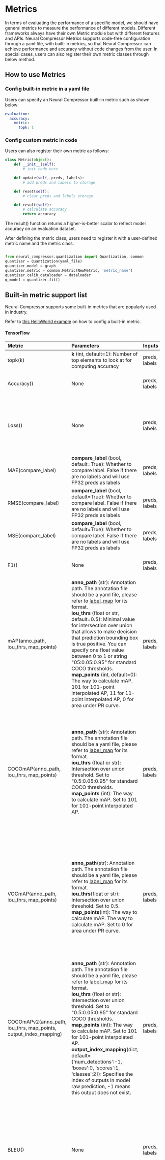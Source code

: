 Metrics
=======

In terms of evaluating the performance of a specific model, we should have general metrics to measure the performance of different models. Different frameworks always have their own Metric module but with different features and APIs. Neural Compressor Metrics supports code-free configuration through a yaml file, with built-in metrics, so that Neural Compressor can achieve performance and accuracy without code changes from the user. In special cases, users can also register their own metric classes through below method.

## How to use Metrics

### Config built-in metric in a yaml file

Users can specify an Neural Compressor built-in metric such as shown below:

```yaml
evaluation:
  accuracy:
    metric:
      topk: 1
```


### Config custom metric in code

Users can also register their own metric as follows:

```python
class Metric(object):
    def __init__(self):
        # init code here

    def update(self, preds, labels):
        # add preds and labels to storage

    def reset(self):
        # clear preds and labels storage

    def result(self):
        # calculate accuracy
        return accuracy

```

The result() function returns a higher-is-better scalar to reflect model accuracy on an evaluation dataset.

After defining the metric class, users need to register it with a user-defined metric name and the metric class:

```python

from neural_compressor.quantization import Quantization, common
quantizer = Quantization(yaml_file)
quantizer.model = graph
quantizer.metric = common.Metric(NewMetric, 'metric_name')
quantizer.calib_dataloader = dataloader
q_model = quantizer.fit()

```

## Built-in metric support list

Neural Compressor supports some built-in metrics that are popularly used in industry. 

Refer to [this HelloWorld example](/examples/helloworld/tf_example1) on how to config a built-in metric.

#### TensorFlow

| Metric                | Parameters        | Inputs          | Comments | Usage(In yaml file) |
| :------               | :------           | :------         | :------ | :------ |
| topk(k)               | **k** (int, default=1): Number of top elements to look at for computing accuracy | preds, labels   | Computes top k predictions accuracy. | metric: <br> &ensp;&ensp; topk: <br> &ensp;&ensp;&ensp;&ensp; k: 1 |
| Accuracy()            | None              | preds, labels   | Computes accuracy classification score. | metric: <br> &ensp;&ensp; Accuracy: {} |
| Loss()                | None              | preds, labels   | A dummy metric for directly printing loss, it calculates the average of predictions. <br> Please refer to [MXNet docs](https://mxnet.apache.org/versions/1.7.0/api/python/docs/_modules/mxnet/metric.html#Loss) for details. | metric: <br> &ensp;&ensp; Loss: {} |
| MAE(compare_label)    | **compare_label** (bool, default=True): Whether to compare label. False if there are no labels and will use FP32 preds as labels | preds, labels   | Computes Mean Absolute Error (MAE) loss. | metric: <br> &ensp;&ensp; MAE: {} |
| RMSE(compare_label)   | **compare_label** (bool, default=True): Whether to compare label. False if there are no labels and will use FP32 preds as labels | preds, labels   | Computes Root Mean Square Error (RMSE) loss. | metric: <br> &ensp;&ensp; RMSE: {} |
| MSE(compare_label)    | **compare_label** (bool, default=True): Whether to compare label. False if there are no labels and will use FP32 preds as labels | preds, labels   | Computes Mean Squared Error (MSE) loss. | metric: <br> &ensp;&ensp; MSE: {} |
| F1()                  | None              | preds, labels   | Computes the F1 score of a binary classification problem. | metric: <br> &ensp;&ensp; F1: {} |
| mAP(anno_path, iou_thrs, map_points)    | **anno_path** (str): Annotation path. The annotation file should be a yaml file, please refer to [label_map](../examples/tensorflow/object_detection/label_map.yaml) for its format. <br> **iou_thrs** (float or str, default=0.5): Minimal value for intersection over union that allows to make decision that prediction bounding box is true positive. You can specify one float value between 0 to 1 or string "05:0.05:0.95" for standard COCO thresholds.<br> **map_points** (int, default=0): The way to calculate mAP. 101 for 101-point interpolated AP, 11 for 11-point interpolated AP, 0 for area under PR curve. | preds, labels  | preds is a tuple which supports 2 length: 3 and 4. <br> If its length is 3, it should contain boxes, scores, classes in turn. <br> If its length is 4, it should contain target_boxes_num, boxes, scores, classes in turn <br> labels is a tuple which contains bbox, str_label, int_label, image_id inturn <br> the length of one of str_label and int_label can be 0 | metric: <br> &ensp;&ensp; mAP: <br> &ensp;&ensp;&ensp;&ensp; anno_path: /path/to/annotation <br> &ensp;&ensp;&ensp;&ensp; iou_thrs: 0.5 <br> &ensp;&ensp;&ensp;&ensp; map_points: 0 <br><br> If anno_path is not set, metric will use official coco label id |
| COCOmAP(anno_path, iou_thrs, map_points)    | **anno_path** (str): Annotation path. The annotation file should be a yaml file, please refer to [label_map](../examples/tensorflow/object_detection/label_map.yaml) for its format. <br> **iou_thrs** (float or str): Intersection over union threshold. Set to "0.5:0.05:0.95" for standard COCO thresholds.<br> **map_points** (int): The way to calculate mAP. Set to 101 for 101-point interpolated AP. | preds, labels  | preds is a tuple which supports 2 length: 3 and 4. <br> If its length is 3, it should contain boxes, scores, classes in turn. <br> If its length is 4, it should contain target_boxes_num, boxes, scores, classes in turn <br> labels is a tuple which contains bbox, str_label, int_label, image_id inturn <br> the length of one of str_label and int_label can be 0 | metric: <br> &ensp;&ensp; COCOmAP: <br> &ensp;&ensp;&ensp;&ensp; anno_path: /path/to/annotation <br><br> If anno_path is not set, metric will use official coco label id |
| VOCmAP(anno_path, iou_thrs, map_points)    | **anno_path**(str): Annotation path. The annotation file should be a yaml file, please refer to [label_map](../examples/tensorflow/object_detection/label_map.yaml) for its format. <br> **iou_thrs**(float or str): Intersection over union threshold. Set to 0.5.<br> **map_points**(int): The way to calculate mAP. The way to calculate mAP. Set to 0 for area under PR curve. | preds, labels  | preds is a tuple which supports 2 length: 3 and 4. <br> If its length is 3, it should contain boxes, scores, classes in turn. <br> If its length is 4, it should contain target_boxes_num, boxes, scores, classes in turn <br> labels is a tuple which contains bbox, str_label, int_label, image_id inturn <br> the length of one of str_label and int_label can be 0 | metric: <br> &ensp;&ensp; VOCmAP: <br> &ensp;&ensp;&ensp;&ensp; anno_path: /path/to/annotation <br><br> If anno_path is not set, metric will use official coco label id |
| COCOmAPv2(anno_path, iou_thrs, map_points, output_index_mapping)    | **anno_path** (str): Annotation path. The annotation file should be a yaml file, please refer to [label_map](../examples/tensorflow/object_detection/label_map.yaml) for its format. <br>**iou_thrs** (float or str): Intersection over union threshold. Set to "0.5:0.05:0.95" for standard COCO thresholds.<br> **map_points** (int): The way to calculate mAP. Set to 101 for 101-point interpolated AP. <br> **output_index_mapping**(dict, default={'num_detections':-1, 'boxes':0, 'scores':1, 'classes':2}): Specifies the index of outputs in model raw prediction, -1 means this output does not exist. | preds, labels  | preds is a tuple which supports 2 length: 3 and 4. <br> If its length is 3, it should contain boxes, scores, classes in turn. <br> If its length is 4, it should contain target_boxes_num, boxes, scores, classes in turn <br> labels is a tuple which contains bbox, str_label, int_label, image_id inturn <br> the length of one of str_label and int_label can be 0 | metric: <br> &ensp;&ensp; COCOmAP: <br> &ensp;&ensp;&ensp;&ensp; anno_path: /path/to/annotation <br> &ensp;&ensp;&ensp;&ensp; output_index_mapping: <br> &ensp;&ensp;&ensp;&ensp;&ensp;&ensp; num_detections: 0 <br> &ensp;&ensp;&ensp;&ensp;&ensp;&ensp; boxes: 1 <br> &ensp;&ensp;&ensp;&ensp;&ensp;&ensp; scores: 2 <br> &ensp;&ensp;&ensp;&ensp;&ensp;&ensp; classes: 3 <br><br> If anno_path is not set, metric will use official coco label id |
| BLEU()                | None              | preds, labels   |  BLEU score computation between labels and predictions. An approximate BLEU scoring method since we do not glue word pieces or decode the ids and tokenize the output. By default, we use ngram order of 4 and use brevity penalty. Also, this does not have beam search | metric: <br> &ensp;&ensp; BLEU: {} |
| SquadF1()             | None              | preds, labels   | Evaluate v1.1 of the SQuAD dataset | metric: <br> &ensp;&ensp; SquadF1: {} |


#### PyTorch

| Metric                | Parameters        | Inputs          | Comments | Usage(In yaml file) |
| :------               | :------           | :------         | :------ | :------ |
| topk(k)               | **k** (int, default=1): Number of top elements to look at for computing accuracy | preds, labels   | Calculates the top-k categorical accuracy. | metric: <br> &ensp;&ensp; topk: <br> &ensp;&ensp;&ensp;&ensp; k: 1 |
| Accuracy()            | None              | preds, labels   | Calculates the accuracy for binary, multiclass and multilabel data. <br> Please refer [Pytorch docs](https://pytorch.org/ignite/metrics.html#ignite.metrics.Accuracy) for details. | metric: <br> &ensp;&ensp; Accuracy: {} |
| Loss()                | None              | preds, labels   | A dummy metric for directly printing loss, it calculates the average of predictions. <br> Please refer [MXNet docs](https://mxnet.apache.org/versions/1.7.0/api/python/docs/_modules/mxnet/metric.html#Loss) for details. | metric: <br> &ensp;&ensp; Loss: {} |
| MAE(compare_label)    | **compare_label**(bool, default=True): Whether to compare label. False if there are no labels and will use FP32 preds as labels.               | preds, labels   | Computes Mean Absolute Error (MAE) loss. | metric: <br> &ensp;&ensp; MAE: <br> &ensp;&ensp;&ensp;&ensp; compare_label： True |
| RMSE(compare_label)   | **compare_label**(bool, default=True): Whether to compare label. False if there are no labels and will use FP32 preds as labels.              | preds, labels   | Computes Root Mean Squared Error (RMSE) loss. | metric: <br> &ensp;&ensp; RMSE: <br> &ensp;&ensp;&ensp;&ensp; compare_label: True |
| MSE(compare_label)    | **compare_label**(bool, default=True): Whether to compare label. False if there are no labels and will use FP32 preds as labels.              | preds, labels   | Computes Mean Squared Error (MSE) loss. | metric: <br> &ensp;&ensp; MSE: <br> &ensp;&ensp;&ensp;&ensp; compare_label: True |(https://pytorch.org/ignite/metrics.html#ignite.metrics.MeanSquaredError) for details. | metric: <br> &ensp;&ensp; MSE: {} |
| F1()                  | None              | preds, labels   | Computes the F1 score of a binary classification problem. | metric: <br> &ensp;&ensp; F1: {} |

#### MXNet

| Metric                | Parameters        | Inputs          | Comments | Usage(In yaml file) |
| :------               | :------           | :------         | :------ | :------ |
| topk(k)               | **k** (int, default=1): Number of top elements to look at for computing accuracy | preds, labels   | Computes top k predictions accuracy. | metric: <br> &ensp;&ensp; topk: <br> &ensp;&ensp;&ensp;&ensp; k: 1 |
| Accuracy()            | None              | preds, labels   | Computes accuracy classification score. <br> Please refer to [MXNet docs](https://mxnet.apache.org/versions/1.7.0/api/python/docs/api/metric/index.html#mxnet.metric.Accuracy) for details. | metric: <br> &ensp;&ensp; Accuracy: {} |
| Loss()                | None              | preds, labels   | A dummy metric for directly printing loss, it calculates the average of predictions. <br> Please refer to [MXNet docs](https://mxnet.apache.org/versions/1.7.0/api/python/docs/_modules/mxnet/metric.html#Loss) for details. | metric: <br> &ensp;&ensp; Loss: {} |
| MAE()                 | None              | preds, labels   | Computes Mean Absolute Error (MAE) loss. <br> Please refer to [MXNet docs](https://mxnet.apache.org/versions/1.7.0/api/python/docs/api/metric/index.html#mxnet.metric.MAE) for details. | metric: <br> &ensp;&ensp; MAE: {} |
| RMSE(compare_label)   | **compare_label**(bool, default=True): Whether to compare label. False if there are no labels and will use FP32 preds as labels.              | preds, labels   | Computes Root Mean Squared Error (RMSE) loss. | metric: <br> &ensp;&ensp; RMSE: <br> &ensp;&ensp;&ensp;&ensp; compare_label: True |
| MSE()                 | None              | preds, labels   | Computes Mean Squared Error (MSE) loss. <br> Please refer to [MXNet docs](https://mxnet.apache.org/versions/1.7.0/api/python/docs/api/metric/index.html#mxnet.metric.MSE) for details. | metric: <br> &ensp;&ensp; MSE: {} |
| F1()                  | None              | preds, labels   | Computes the F1 score of a binary classification problem. <br> Please refer to [MXNet docs](https://mxnet.apache.org/versions/1.7.0/api/python/docs/api/metric/index.html#mxnet.metric.F1) for details. | metric: <br> &ensp;&ensp; F1: {} |


#### ONNXRT

| Metric                | Parameters        | Inputs          | Comments | Usage(In yaml file) |
| :------               | :------           | :------         | :------ | :------ |
| topk(k)               | **k** (int, default=1): Number of top elements to look at for computing accuracy | preds, labels   | Computes top k predictions accuracy. | metric: <br> &ensp;&ensp; topk: <br> &ensp;&ensp;&ensp;&ensp; k: 1 |
| Accuracy()            | None              | preds, labels   |Computes accuracy classification score. | metric: <br> &ensp;&ensp; Accuracy: {} |
| Loss()                | None              | preds, labels   | A dummy metric for directly printing loss, it calculates the average of predictions. <br> Please refer to [MXNet docs](https://mxnet.apache.org/versions/1.7.0/api/python/docs/_modules/mxnet/metric.html#Loss) for details. | metric: <br> &ensp;&ensp; Loss: {} |
| MAE(compare_label)    | **compare_label**(bool, default=True): Whether to compare label. False if there are no labels and will use FP32 preds as labels.               | preds, labels   | Computes Mean Absolute Error (MAE) loss. | metric: <br> &ensp;&ensp; MAE: <br> &ensp;&ensp;&ensp;&ensp; compare_label： True |
| RMSE(compare_label)   | **compare_label**(bool, default=True): Whether to compare label. False if there are no labels and will use FP32 preds as labels.              | preds, labels   | Computes Root Mean Squared Error (RMSE) loss. | metric: <br> &ensp;&ensp; RMSE: <br> &ensp;&ensp;&ensp;&ensp; compare_label: True |
| MSE(compare_label)    | **compare_label**(bool, default=True): Whether to compare label. False if there are no labels and will use FP32 preds as labels.              | preds, labels   | Computes Mean Squared Error (MSE) loss. | metric: <br> &ensp;&ensp; MSE: <br> &ensp;&ensp;&ensp;&ensp; compare_label: True |
| F1()                  | None              | preds, labels   | Computes the F1 score of a binary classification problem. | metric: <br> &ensp;&ensp; F1: {} |
| mAP(anno_path, iou_thrs, map_points)     | **anno_path**(str): Annotation path. The annotation file should be a yaml file, please refer to [label_map](../examples/tensorflow/object_detection/label_map.yaml) for its format. The annotation file should be a yaml file, please refer to [label_map](../examples/tensorflow/object_detection/label_map.yaml) for its format. <br> **iou_thrs**(float or str, default=0.5): Minimal value for intersection over union that allows to make decision that prediction bounding box is true positive. You can specify one float value between 0 to 1 or string "05:0.05:0.95" for standard COCO thresholds.<br> **map_points**(int, default=0): The way to calculate mAP. 101 for 101-point interpolated AP, 11 for 11-point interpolated AP, 0 for area under PR curve. | preds, labels  | preds is a tuple which supports 2 length: 3 and 4. <br> If its length is 3, it should contain boxes, scores, classes in turn. <br> If its length is 4, it should contain target_boxes_num, boxes, scores, classes in turn <br> labels is a tuple which contains bbox, str_label, int_label, image_id inturn <br> the length of one of str_label and int_label can be 0 | metric: <br> &ensp;&ensp; mAP: <br> &ensp;&ensp;&ensp;&ensp; anno_path: /path/to/annotation <br> &ensp;&ensp;&ensp;&ensp; iou_thrs: 0.5 <br> &ensp;&ensp;&ensp;&ensp; map_points: 0 <br><br> If anno_path is not set, metric will use official coco label id |
| COCOmAP(anno_path, iou_thrs, map_points) | **anno_path**(str): Annotation path. The annotation file should be a yaml file, please refer to [label_map](../examples/tensorflow/object_detection/label_map.yaml) for its format. The annotation file should be a yaml file, please refer to [label_map](../examples/tensorflow/object_detection/label_map.yaml) for its format. <br> **iou_thrs**(float or str): Intersection over union threshold. Set to "0.5:0.05:0.95" for standard COCO thresholds.<br> **map_points**(int): The way to calculate mAP. Set to 101 for 101-point interpolated AP. | preds, labels  | preds is a tuple which supports 2 length: 3 and 4. <br> If its length is 3, it should contain boxes, scores, classes in turn. <br> If its length is 4, it should contain target_boxes_num, boxes, scores, classes in turn <br> labels is a tuple which contains bbox, str_label, int_label, image_id inturn <br> the length of one of str_label and int_label can be 0 | metric: <br> &ensp;&ensp; COCOmAP: <br> &ensp;&ensp;&ensp;&ensp; anno_path: /path/to/annotation <br><br> If anno_path is not set, metric will use official coco label id |
| VOCmAP(anno_path, iou_thrs, map_points)  | **anno_path**(str): Annotation path. The annotation file should be a yaml file, please refer to [label_map](../examples/tensorflow/object_detection/label_map.yaml) for its format. The annotation file should be a yaml file, please refer to [label_map](../examples/tensorflow/object_detection/label_map.yaml) for its format .<br> **iou_thrs**(float or str): Intersection over union threshold. Set to 0.5.<br> **map_points**(int): The way to calculate mAP. The way to calculate mAP. Set to 0 for area under PR curve. | preds, labels  | preds is a tuple which supports 2 length: 3 and 4. <br> If its length is 3, it should contain boxes, scores, classes in turn. <br> If its length is 4, it should contain target_boxes_num, boxes, scores, classes in turn <br> labels is a tuple which contains bbox, str_label, int_label, image_id inturn <br> the length of one of str_label and int_label can be 0 | metric: <br> &ensp;&ensp; VOCmAP: <br> &ensp;&ensp;&ensp;&ensp; anno_path: /path/to/annotation <br><br> If anno_path is not set, metric will use official coco label id |
| COCOmAPv2(anno_path, iou_thrs, map_points, output_index_mapping) | **anno_path**(str): Annotation path. The annotation file should be a yaml file, please refer to [label_map](../examples/tensorflow/object_detection/label_map.yaml) for its format. The annotation file should be a yaml file, please refer to [label_map](../examples/tensorflow/object_detection/label_map.yaml) for its format. <br>**iou_thrs**(float or str): Intersection over union threshold. Set to "0.5:0.05:0.95" for standard COCO thresholds.<br> **map_points**(int): The way to calculate mAP. Set to 101 for 101-point interpolated AP.<br> **output_index_mapping**(dict, default={'num_detections':-1, 'boxes':0, 'scores':1, 'classes':2}): Specifies the index of outputs in model raw prediction, -1 means this output does not exist. | preds, labels  | preds is a tuple which supports 2 length: 3 and 4. <br> If its length is 3, it should contain boxes, scores, classes in turn. <br> If its length is 4, it should contain target_boxes_num, boxes, scores, classes in turn <br> labels is a tuple which contains bbox, str_label, int_label, image_id inturn <br> the length of one of str_label and int_label can be 0 | metric: <br> &ensp;&ensp; COCOmAP: <br> &ensp;&ensp;&ensp;&ensp; anno_path: /path/to/annotation <br> &ensp;&ensp;&ensp;&ensp; output_index_mapping: <br> &ensp;&ensp;&ensp;&ensp;&ensp;&ensp; num_detections: 0 <br> &ensp;&ensp;&ensp;&ensp;&ensp;&ensp; boxes: 1 <br> &ensp;&ensp;&ensp;&ensp;&ensp;&ensp; scores: 2 <br> &ensp;&ensp;&ensp;&ensp;&ensp;&ensp; classes: 3<br><br> If anno_path is not set, metric will use official coco label id |
| GLUE(task)    | **task** (str, default=mrpc): The name of the task. Choices include mrpc, qqp, qnli, rte, sts-b, cola, mnli, wnli.              | preds, labels   | Computes GLUE score for bert model. | metric: <br> &ensp;&ensp; GLUE: <br> &ensp;&ensp;&ensp;&ensp; task: mrpc |
